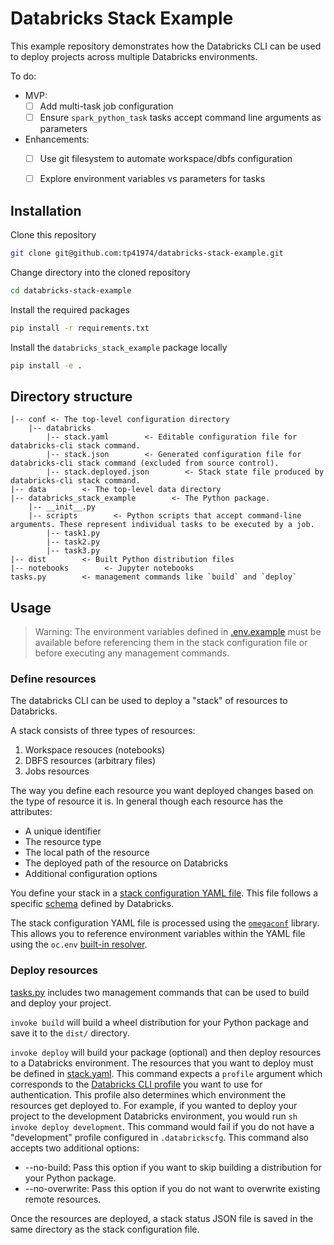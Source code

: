 # Databricks Stack Example

This example repository demonstrates how the Databricks CLI can be used
to deploy projects across multiple Databricks environments.

To do:

- MVP:
    - [ ] Add multi-task job configuration
    - [ ] Ensure `spark_python_task` tasks accept command line arguments as parameters
- Enhancements:
    - [ ] Use git filesystem to automate workspace/dbfs configuration
    - [ ] Explore environment variables vs parameters for tasks


## Installation

Clone this repository

```sh
git clone git@github.com:tp41974/databricks-stack-example.git
```

Change directory into the cloned repository

```sh
cd databricks-stack-example
```

Install the required packages

```sh
pip install -r requirements.txt
```

Install the `databricks_stack_example` package locally

```sh
pip install -e .
```

## Directory structure

```
|-- conf <- The top-level configuration directory
    |-- databricks
        |-- stack.yaml        <- Editable configuration file for databricks-cli stack command.
        |-- stack.json        <- Generated configuration file for databricks-cli stack command (excluded from source control).
        |-- stack.deployed.json        <- Stack state file produced by databricks-cli stack command.
|-- data        <- The top-level data directory
|-- databricks_stack_example        <- The Python package.
    |-- __init__.py
    |-- scripts        <- Python scripts that accept command-line arguments. These represent individual tasks to be executed by a job.
        |-- task1.py
        |-- task2.py
        |-- task3.py
|-- dist        <- Built Python distribution files
|-- notebooks        <- Jupyter notebooks
tasks.py        <- management commands like `build` and `deploy`
```

## Usage

> Warning: The environment variables defined in [.env.example](./.env.example)
> must be available before referencing them in the stack configuration file
> or before executing any management commands.

### Define resources

The databricks CLI can be used to deploy a "stack" of resources to Databricks.

A stack consists of three types of resources:

1. Workspace resouces (notebooks)
2. DBFS resources (arbitrary files)
3. Jobs resources

The way you define each resource you want deployed changes based on the type
of resource it is. In general though each resource has the attributes:

- A unique identifier
- The resource type
- The local path of the resource
- The deployed path of the resource on Databricks
- Additional configuration options

You define your stack in a
[stack configuration YAML file](./conf/databricks/stack.yaml).
This file follows a specific
[schema](https://docs.microsoft.com/en-us/azure/databricks/dev-tools/cli/stack-cli#--stack-configuration-template-schema)
defined by Databricks.

The stack configuration YAML file is processed using the
[`omegaconf`](https://omegaconf.readthedocs.io/en/2.1_branch/index.html#) library.
This allows you to reference environment variables within the YAML file using
the `oc.env` [built-in resolver](https://omegaconf.readthedocs.io/en/2.1_branch/usage.html#built-in-resolvers).

### Deploy resources

[tasks.py](./tasks.py) includes two management commands that can be used to
build and deploy your project.

`invoke build` will build a wheel distribution for your Python package and
save it to the `dist/` directory.

`invoke deploy` will build your package (optional) and then deploy resources
to a Databricks environment. The resources that you want to deploy must be
defined in [stack.yaml](./conf/databricks/stack.yaml). This command expects a
`profile` argument which corresponds to the
[Databricks CLI profile](https://docs.microsoft.com/en-us/azure/databricks/dev-tools/cli/#--set-up-authentication) you want to use for authentication.
This profile also determines which environment the resources get deployed to.
For example, if you wanted to deploy your project to the development
Databricks environment, you would run ```sh invoke deploy development```.
This command would fail if you do not have a "development" profile configured
in `.databrickscfg`. This command also accepts two additional options:

- --no-build: Pass this option if you want to skip building a distribution for your Python package.
- --no-overwrite: Pass this option if you do not want to overwrite existing remote resources.

Once the resources are deployed, a stack status JSON file is saved in the same
directory as the stack configuration file.